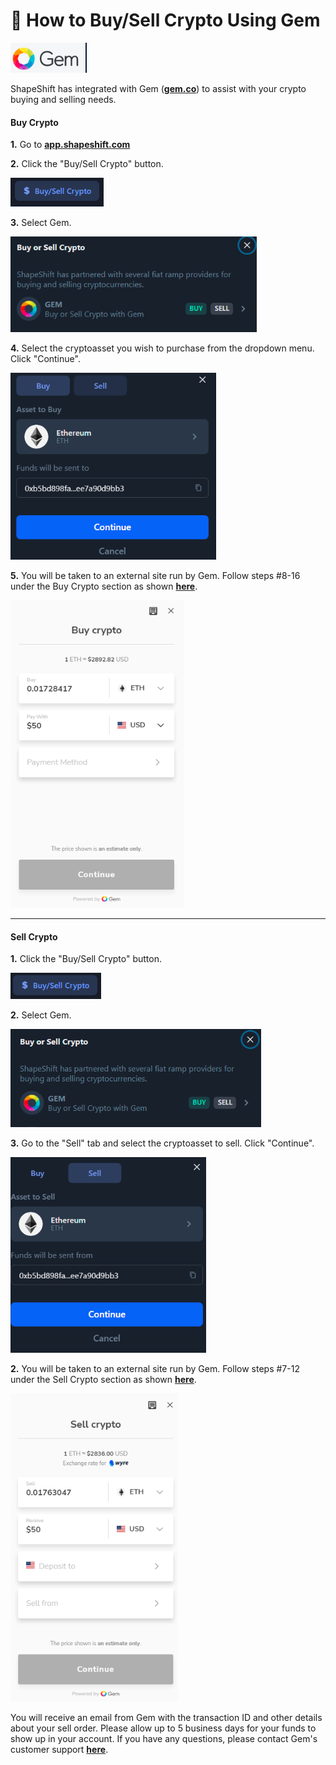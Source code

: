 # 💎 How to Buy/Sell Crypto Using Gem

![](<../../.gitbook/assets/image (231).png>)

ShapeShift has integrated with Gem ([**gem.co**](https://gem.co/)) to assist with your crypto buying and selling needs.

#### Buy Crypto

**1.** Go to [**app.shapeshift.com**](https://app.shapeshift.com/dashboard)

**2.** Click the "Buy/Sell Crypto" button.

![](<../../.gitbook/assets/image (200).png>)

**3.** Select Gem.

![](<../../.gitbook/assets/image (99).png>)

**4.** Select the cryptoasset you wish to purchase from the dropdown menu. Click "Continue".

![](<../../.gitbook/assets/image (16).png>)

**5.** You will be taken to an external site run by Gem. Follow steps #8-16 under the Buy Crypto section as shown [**here**](https://shapeshift.zendesk.com/hc/en-us/articles/4409138474381-How-To-Buy-Sell-Crypto-Using-Gem-beta-shapeshift-com-).

![](<../../.gitbook/assets/image (59).png>)

***

#### Sell Crypto

**1.** Click the "Buy/Sell Crypto" button.

![](<../../.gitbook/assets/image (195).png>)

**2.** Select Gem.

![](<../../.gitbook/assets/image (140).png>)

**3.** Go to the "Sell" tab and select the cryptoasset to sell. Click "Continue".

![](<../../.gitbook/assets/image (100).png>)

**2.** You will be taken to an external site run by Gem. Follow steps #7-12 under the Sell Crypto section as shown [**here**](https://shapeshift.zendesk.com/hc/en-us/articles/4409138474381-How-To-Buy-Sell-Crypto-Using-Gem-beta-shapeshift-com-).

![](<../../.gitbook/assets/image (63).png>)

You will receive an email from Gem with the transaction ID and other details about your sell order. Please allow up to 5 business days for your funds to show up in your account. If you have any questions, please contact Gem's customer support [**here**](https://gem.co/).&#x20;



